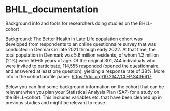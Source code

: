 # BHLL_documentation

Background info and tools for researchers doing studies on the BHLL-cohort

Background: The Better Health in Late Life population cohort was developed from respondents to an online questionnaire survey that was conducted in Denmark in late 2021 through early 2022. At that time, the total population in Denmark was 5.6 million residents, of whom 1.2 million (21%) were 50–65 years of age. Of the original 301,244 individuals who were invited to participate, 114,555 responded (opened the questionnaire, and answered at least one question), yielding a response rate of 38%. More info in the cohort profile paper: <https://doi.org/10.2147/CLEP.S436617>


Below you can find some background information on the cohort that can be relevant when you plan your Statistical Analysis Plan (SAP) for a study on the BHLL-cohort. This includes variables etc. that have been cleaned up in previous studies and might be relevant to reuse.

